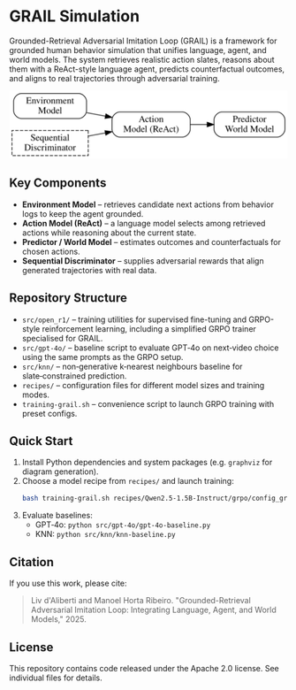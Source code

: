 # GRAIL Simulation

Grounded-Retrieval Adversarial Imitation Loop (GRAIL) is a framework for grounded human behavior simulation that unifies language, agent, and world models. The system retrieves realistic action slates, reasons about them with a ReAct-style language agent, predicts counterfactual outcomes, and aligns to real trajectories through adversarial training.

![GRAIL overview](docs/grail_overview.svg)

## Key Components

- **Environment Model** – retrieves candidate next actions from behavior logs to keep the agent grounded.
- **Action Model (ReAct)** – a language model selects among retrieved actions while reasoning about the current state.
- **Predictor / World Model** – estimates outcomes and counterfactuals for chosen actions.
- **Sequential Discriminator** – supplies adversarial rewards that align generated trajectories with real data.

## Repository Structure

- `src/open_r1/` – training utilities for supervised fine-tuning and GRPO-style reinforcement learning, including a simplified GRPO trainer specialised for GRAIL.
- `src/gpt-4o/` – baseline script to evaluate GPT‑4o on next‑video choice using the same prompts as the GRPO setup.
- `src/knn/` – non‑generative k‑nearest neighbours baseline for slate‑constrained prediction.
- `recipes/` – configuration files for different model sizes and training modes.
- `training-grail.sh` – convenience script to launch GRPO training with preset configs.

## Quick Start

1. Install Python dependencies and system packages (e.g. `graphviz` for diagram generation).
2. Choose a model recipe from `recipes/` and launch training:
   ```bash
   bash training-grail.sh recipes/Qwen2.5-1.5B-Instruct/grpo/config_grail.yaml
   ```
3. Evaluate baselines:
   - GPT‑4o: `python src/gpt-4o/gpt-4o-baseline.py`
   - KNN: `python src/knn/knn-baseline.py`

## Citation
If you use this work, please cite:
> Liv d'Aliberti and Manoel Horta Ribeiro. "Grounded-Retrieval Adversarial Imitation Loop: Integrating Language, Agent, and World Models," 2025.

## License
This repository contains code released under the Apache 2.0 license. See individual files for details.
